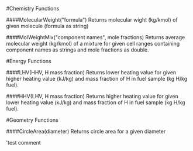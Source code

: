#Chemistry Functions

####MolecularWeight("formula")
  Returns molecular wight (kg/kmol) of given molecule (formula as string)
  
####MolWeightMix("component names", mole fractions)
Returns average molecular weight (kg/kmol) of a mixture for given cell ranges containing component names as strings and mole fractions as double.

#Energy Functions

####LHV(HHV, H mass fraction)
Returns lower heating value for given higher heating value (kJ/kg) and mass fraction of H in fuel sample (kg H/kg fuel).

####HHV(LHV, H mass fraction)
Returns higher heating value for given lower heating value (kJ/kg) and mass fraction of H in fuel sample (kg H/kg fuel).
  
#Geometry Functions

####CircleArea(diameter)
Returns circle area for a given diameter

'test comment
